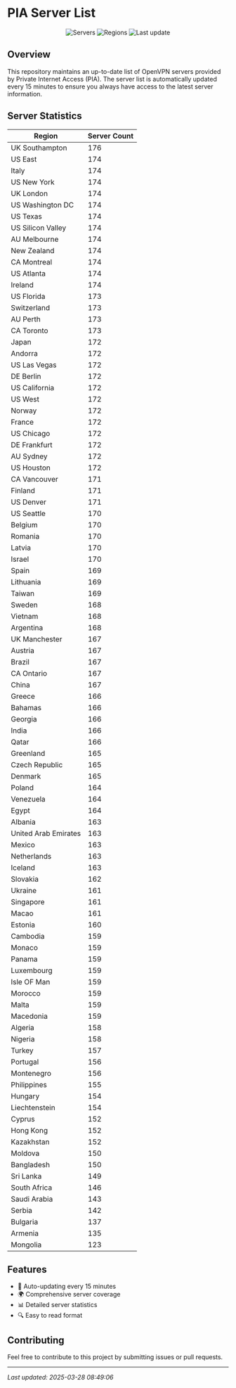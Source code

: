 # PIA Server List

<div align="center">

![Servers](https://img.shields.io/badge/servers-15,917-blue)
![Regions](https://img.shields.io/badge/regions-97-blue)
![Last update](https://img.shields.io/badge/Last_Updated-March_28_2025_03:49_EST-blue)

</div>

## Overview
This repository maintains an up-to-date list of OpenVPN servers provided by Private Internet Access (PIA). The server list is automatically updated every 15 minutes to ensure you always have access to the latest server information.

## Server Statistics
| Region | Server Count |
|--------|--------------|
| UK Southampton                 | 176          |
| US East                        | 174          |
| Italy                          | 174          |
| US New York                    | 174          |
| UK London                      | 174          |
| US Washington DC               | 174          |
| US Texas                       | 174          |
| US Silicon Valley              | 174          |
| AU Melbourne                   | 174          |
| New Zealand                    | 174          |
| CA Montreal                    | 174          |
| US Atlanta                     | 174          |
| Ireland                        | 174          |
| US Florida                     | 173          |
| Switzerland                    | 173          |
| AU Perth                       | 173          |
| CA Toronto                     | 173          |
| Japan                          | 172          |
| Andorra                        | 172          |
| US Las Vegas                   | 172          |
| DE Berlin                      | 172          |
| US California                  | 172          |
| US West                        | 172          |
| Norway                         | 172          |
| France                         | 172          |
| US Chicago                     | 172          |
| DE Frankfurt                   | 172          |
| AU Sydney                      | 172          |
| US Houston                     | 172          |
| CA Vancouver                   | 171          |
| Finland                        | 171          |
| US Denver                      | 171          |
| US Seattle                     | 170          |
| Belgium                        | 170          |
| Romania                        | 170          |
| Latvia                         | 170          |
| Israel                         | 170          |
| Spain                          | 169          |
| Lithuania                      | 169          |
| Taiwan                         | 169          |
| Sweden                         | 168          |
| Vietnam                        | 168          |
| Argentina                      | 168          |
| UK Manchester                  | 167          |
| Austria                        | 167          |
| Brazil                         | 167          |
| CA Ontario                     | 167          |
| China                          | 167          |
| Greece                         | 166          |
| Bahamas                        | 166          |
| Georgia                        | 166          |
| India                          | 166          |
| Qatar                          | 166          |
| Greenland                      | 165          |
| Czech Republic                 | 165          |
| Denmark                        | 165          |
| Poland                         | 164          |
| Venezuela                      | 164          |
| Egypt                          | 164          |
| Albania                        | 163          |
| United Arab Emirates           | 163          |
| Mexico                         | 163          |
| Netherlands                    | 163          |
| Iceland                        | 163          |
| Slovakia                       | 162          |
| Ukraine                        | 161          |
| Singapore                      | 161          |
| Macao                          | 161          |
| Estonia                        | 160          |
| Cambodia                       | 159          |
| Monaco                         | 159          |
| Panama                         | 159          |
| Luxembourg                     | 159          |
| Isle OF Man                    | 159          |
| Morocco                        | 159          |
| Malta                          | 159          |
| Macedonia                      | 159          |
| Algeria                        | 158          |
| Nigeria                        | 158          |
| Turkey                         | 157          |
| Portugal                       | 156          |
| Montenegro                     | 156          |
| Philippines                    | 155          |
| Hungary                        | 154          |
| Liechtenstein                  | 154          |
| Cyprus                         | 152          |
| Hong Kong                      | 152          |
| Kazakhstan                     | 152          |
| Moldova                        | 150          |
| Bangladesh                     | 150          |
| Sri Lanka                      | 149          |
| South Africa                   | 146          |
| Saudi Arabia                   | 143          |
| Serbia                         | 142          |
| Bulgaria                       | 137          |
| Armenia                        | 135          |
| Mongolia                       | 123          |

## Features
- 🔄 Auto-updating every 15 minutes
- 🌍 Comprehensive server coverage
- 📊 Detailed server statistics
- 🔍 Easy to read format

## Contributing
Feel free to contribute to this project by submitting issues or pull requests.

---
*Last updated: 2025-03-28 08:49:06*